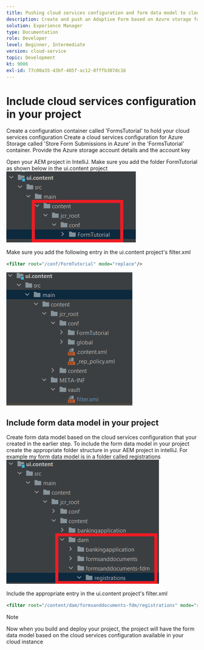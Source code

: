 ```yaml
---
title: Pushing cloud services configuration and form data model to cloud instance
description: Create and push an Adaptive Form based on Azure storage form data model to the cloud instance.
solution: Experience Manager
type: Documentation
role: Developer
level: Beginner, Intermediate
version: cloud-service
topic: Development
kt: 9006
exl-id: 77c00a35-43bf-485f-ac12-0fffb307dc16
---
```

# Include cloud services configuration in your project

Create a configuration container called 'FormsTutorial' to hold your cloud services configuration
Create a cloud services configuration for Azure Storage called 'Store Form Submissions in Azure' in the 'FormsTutorial' container. Provide the Azure storage account details and the account key

Open your AEM project in IntelliJ. Make sure you add the folder FormTutorial as shown below in the ui.content project
![cloud-services-configuration](assets/cloud-services-configuration.png)

Make sure you add the following entry in the ui.content project's filter.xml

``` xml
<filter root="/conf/FormTutorial" mode="replace"/>
```

![filter-xml](assets/ui-content-filter.png)

## Include form data model in your project

Create form data model based on the cloud services configuration that your created in the earlier step. To include the form data model in your project create the appropriate folder structure in your AEM project in intelliJ. For example my form data model is in a folder called registrations
![fdm-content](assets/ui-content-fdm.png)

Include the appropriate entry in the ui.content project's filter.xml

``` xml
<filter root="/content/dam/formsanddocuments-fdm/registrations" mode="replace"/>
```


>[!NOTE]
>
>Now when you build and deploy your project, the project will have the form data model based on the cloud services configuration available in your cloud instance
